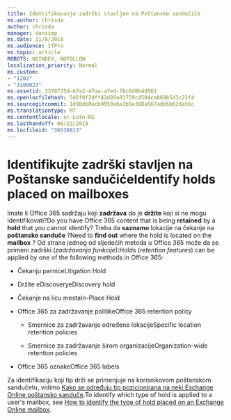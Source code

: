 ```yaml
---
title: Identifikovanje zadrški stavljen na Poštanske sandučiće
ms.author: chrisda
author: chrisda
manager: dansimp
ms.date: 11/8/2018
ms.audience: ITPro
ms.topic: article
ROBOTS: NOINDEX, NOFOLLOW
localization_priority: Normal
ms.custom:
- "1202"
- "3100023"
ms.assetid: 3378775d-67a2-47aa-a7ed-fbc6d0b4d561
ms.openlocfilehash: 5d6f8f2dff42d89a91759c4504cab68b5d1c22f4
ms.sourcegitcommit: 1d98db8acb9959aba3b5e308a567ade6b62da56c
ms.translationtype: MT
ms.contentlocale: sr-Latn-RS
ms.lasthandoff: 08/22/2019
ms.locfileid: "36538813"
---
```

# <a name="identify-holds-placed-on-mailboxes"></a><span data-ttu-id="f0bf5-102">Identifikujte zadrški stavljen na Poštanske sandučiće</span><span class="sxs-lookup"><span data-stu-id="f0bf5-102">Identify holds placed on mailboxes</span></span>

<span data-ttu-id="f0bf5-103">Imate li Office 365 sadržaju koji **zadržava** do je **držite** koji si ne mogu identifikovati?</span><span class="sxs-lookup"><span data-stu-id="f0bf5-103">Do you have Office 365 content that is being **retained** by a **hold** that you cannot identify?</span></span> <span data-ttu-id="f0bf5-104">Treba da **saznamo** lokacije na čekanje na **poštansko sanduče** ?</span><span class="sxs-lookup"><span data-stu-id="f0bf5-104">Need to **find out** where the hold is located on the **mailbox** ?</span></span> <span data-ttu-id="f0bf5-105">Od strane jednog od sljedećih metoda u Office 365 može da se primeni zadrški (*zadržavanja funkcije*):</span><span class="sxs-lookup"><span data-stu-id="f0bf5-105">Holds (*retention features*) can be applied by one of the following methods in Office 365:</span></span>
  
- <span data-ttu-id="f0bf5-106">Čekanju parnice</span><span class="sxs-lookup"><span data-stu-id="f0bf5-106">Litigation Hold</span></span>

- <span data-ttu-id="f0bf5-107">Držite eDiscovery</span><span class="sxs-lookup"><span data-stu-id="f0bf5-107">eDiscovery hold</span></span>

- <span data-ttu-id="f0bf5-108">Čekanje na licu mesta</span><span class="sxs-lookup"><span data-stu-id="f0bf5-108">In-Place Hold</span></span>

- <span data-ttu-id="f0bf5-109">Office 365 za zadržavanje politike</span><span class="sxs-lookup"><span data-stu-id="f0bf5-109">Office 365 retention policy</span></span> 

  - <span data-ttu-id="f0bf5-110">Smernice za zadržavanje određene lokacije</span><span class="sxs-lookup"><span data-stu-id="f0bf5-110">Specific location retention policies</span></span>

  - <span data-ttu-id="f0bf5-111">Smernice za zadržavanje širom organizacije</span><span class="sxs-lookup"><span data-stu-id="f0bf5-111">Organization-wide retention policies</span></span>

- <span data-ttu-id="f0bf5-112">Office 365 oznake</span><span class="sxs-lookup"><span data-stu-id="f0bf5-112">Office 365 labels</span></span>

<span data-ttu-id="f0bf5-113">Za identifikaciju koji tip drži se primenjuje na korisnikovom poštanskom sandučetu, vidimo [Kako se određuju tip pozicionirana na neki Exchange Online poštansko sanduče](https://docs.microsoft.com/office365/securitycompliance/identify-a-hold-on-an-exchange-online-mailbox).</span><span class="sxs-lookup"><span data-stu-id="f0bf5-113">To identify which type of hold is applied to a user's mailbox, see [How to identify the type of hold placed on an Exchange Online mailbox](https://docs.microsoft.com/office365/securitycompliance/identify-a-hold-on-an-exchange-online-mailbox).</span></span>
